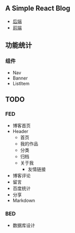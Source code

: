 ## A Simple React Blog

* [后端](server)
* [前端](ui)

## 功能统计

### 组件

* Nav
* Banner
* ListItem

## TODO

### FED

* 博客首页
* Header
  * 首页
  * 我的作品
  * 分类
  * 归档
  * 关于我
    * 友情链接
* 博客评论
* 留言
* 百度统计
* 分享
* Markdown

### BED

* 数据库设计
